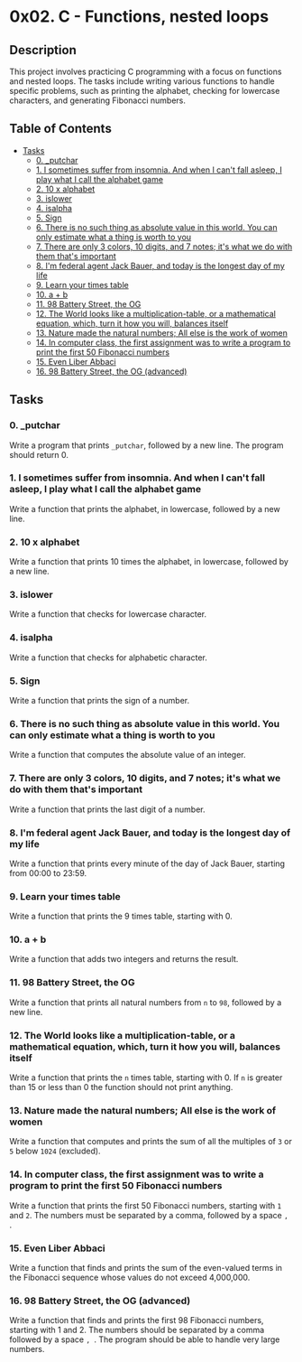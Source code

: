 # 0x02. C - Functions, nested loops

## Description
This project involves practicing C programming with a focus on functions and nested loops. The tasks include writing various functions to handle specific problems, such as printing the alphabet, checking for lowercase characters, and generating Fibonacci numbers.

## Table of Contents
- [Tasks](#tasks)
  - [0. _putchar](#0-putchar)
  - [1. I sometimes suffer from insomnia. And when I can't fall asleep, I play what I call the alphabet game](#1-i-sometimes-suffer-from-insomnia-and-when-i-cant-fall-asleep-i-play-what-i-call-the-alphabet-game)
  - [2. 10 x alphabet](#2-10-x-alphabet)
  - [3. islower](#3-islower)
  - [4. isalpha](#4-isalpha)
  - [5. Sign](#5-sign)
  - [6. There is no such thing as absolute value in this world. You can only estimate what a thing is worth to you](#6-there-is-no-such-thing-as-absolute-value-in-this-world-you-can-only-estimate-what-a-thing-is-worth-to-you)
  - [7. There are only 3 colors, 10 digits, and 7 notes; it's what we do with them that's important](#7-there-are-only-3-colors-10-digits-and-7-notes-its-what-we-do-with-them-thats-important)
  - [8. I'm federal agent Jack Bauer, and today is the longest day of my life](#8-im-federal-agent-jack-bauer-and-today-is-the-longest-day-of-my-life)
  - [9. Learn your times table](#9-learn-your-times-table)
  - [10. a + b](#10-a--b)
  - [11. 98 Battery Street, the OG](#11-98-battery-street-the-og)
  - [12. The World looks like a multiplication-table, or a mathematical equation, which, turn it how you will, balances itself](#12-the-world-looks-like-a-multiplication-table-or-a-mathematical-equation-which-turn-it-how-you-will-balances-itself)
  - [13. Nature made the natural numbers; All else is the work of women](#13-nature-made-the-natural-numbers-all-else-is-the-work-of-women)
  - [14. In computer class, the first assignment was to write a program to print the first 50 Fibonacci numbers](#14-in-computer-class-the-first-assignment-was-to-write-a-program-to-print-the-first-50-fibonacci-numbers)
  - [15. Even Liber Abbaci](#15-even-liber-abbaci)
  - [16. 98 Battery Street, the OG (advanced)](#16-98-battery-street-the-og-advanced)

## Tasks

### 0. _putchar
Write a program that prints `_putchar`, followed by a new line. The program should return 0.

### 1. I sometimes suffer from insomnia. And when I can't fall asleep, I play what I call the alphabet game
Write a function that prints the alphabet, in lowercase, followed by a new line.

### 2. 10 x alphabet
Write a function that prints 10 times the alphabet, in lowercase, followed by a new line.

### 3. islower
Write a function that checks for lowercase character.

### 4. isalpha
Write a function that checks for alphabetic character.

### 5. Sign
Write a function that prints the sign of a number.

### 6. There is no such thing as absolute value in this world. You can only estimate what a thing is worth to you
Write a function that computes the absolute value of an integer.

### 7. There are only 3 colors, 10 digits, and 7 notes; it's what we do with them that's important
Write a function that prints the last digit of a number.

### 8. I'm federal agent Jack Bauer, and today is the longest day of my life
Write a function that prints every minute of the day of Jack Bauer, starting from 00:00 to 23:59.

### 9. Learn your times table
Write a function that prints the 9 times table, starting with 0.

### 10. a + b
Write a function that adds two integers and returns the result.

### 11. 98 Battery Street, the OG
Write a function that prints all natural numbers from `n` to `98`, followed by a new line.

### 12. The World looks like a multiplication-table, or a mathematical equation, which, turn it how you will, balances itself
Write a function that prints the `n` times table, starting with 0. If `n` is greater than 15 or less than 0 the function should not print anything.

### 13. Nature made the natural numbers; All else is the work of women
Write a function that computes and prints the sum of all the multiples of `3` or `5` below `1024` (excluded).

### 14. In computer class, the first assignment was to write a program to print the first 50 Fibonacci numbers
Write a function that prints the first 50 Fibonacci numbers, starting with `1` and `2`. The numbers must be separated by a comma, followed by a space `, `.

### 15. Even Liber Abbaci
Write a function that finds and prints the sum of the even-valued terms in the Fibonacci sequence whose values do not exceed 4,000,000.

### 16. 98 Battery Street, the OG (advanced)
Write a function that finds and prints the first 98 Fibonacci numbers, starting with 1 and 2. The numbers should be separated by a comma followed by a space `, `. The program should be able to handle very large numbers.

